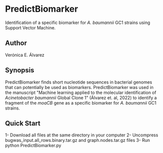 # PredictBiomarker 

Identification of a specific biomarker for <i>A. baumannii</i> GC1 strains using Support Vector Machine.

## Author
Verónica E. Álvarez 

## Synopsis
PredictBiomarker finds short nucleotide sequences in bacterial genomes that can potentially be used as biomarkers. PredictBiomarker was used in the manuscript "Machine learning applied to the molecular identification of <i>Acinetobacter baumannii </i> Global Clone 1" (Álvarez et. al, 2022) to identify a fragment of the <i>moaCB</i> gene as a specific biomarker for <i>A. baumannii</i> GC1 strains. 

## Quick Start
<t>1- Download all files at the same directory in your computer </t>
<t>2- Uncompress bugwas_input.all_rows.binary.tar.gz and graph.nodes.tar.gz files </t>
3- Run python PredictBiomarker.py
